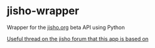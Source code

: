 # jisho-wrapper
Wrapper for the [jisho.org](https://jisho.org/) beta API using Python

[Useful thread on the jisho forum that this app is based on](https://jisho.org/forum/54fefc1f6e73340b1f160000-is-there-any-kind-of-search-api)
